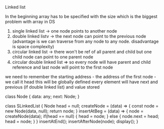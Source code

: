 Linked list

In the beginning array has to be specified with the size which is the biggest problem with array in DS

1. single linked list -> one node points to another node
2. double linked listv -> the next node can point to the previous node (advantage is we can traverse from any node to any node. disadvantage is space complexity)
3. circular linked list -> there won't be ref of all parent and child but one child node can point to one parent node
4. circular double linked list => so every node will have parent and child reference and last node will point to the first node


we need to remember the starting address - the address of the first node - we call it head
this will be globally defined
every element will have next and previous (if double linked list) and value stored



class Node {
    data: any;
    next: Node;
}

class SLinkedList {
    Node head = null;
    createNode = (data) => {
      const node = new Node(data, null);
      return node;
    }
    insertAtBeg = (data) => {
        node = createNode(data);
        if(head == null) {
            head = node;
        } else {
            node.next = head;
            head = node;
        }
    }
    insertAtEnd();
    insertAfterNode(node);
    display();
}